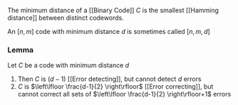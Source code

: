 The minimum distance of a [[Binary Code]] $C$ is the smallest [[Hamming distance]] between distinct codewords.

An $[n,m]$ code with minimum distance $d$ is sometimes called $[n,m,d]$

### Lemma
Let $C$ be a code with minimum distance $d$ 
1. Then $C$ is $(d-1)$ [[Error detecting]], but cannot detect $d$ errors
2. $C$ is $\left\lfloor  \frac{d-1}{2}  \right\rfloor$ [[Error correcting]], but cannot correct all sets of $\left\lfloor  \frac{d-1}{2}  \right\rfloor+1$ errors
